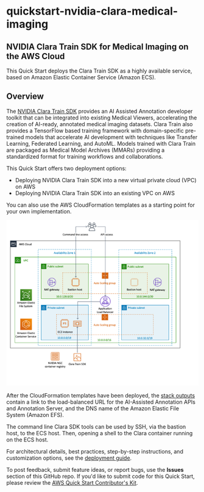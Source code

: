 # quickstart-nvidia-clara-medical-imaging
## NVIDIA Clara Train SDK for Medical Imaging on the AWS Cloud

This Quick Start deploys the Clara Train SDK as a highly available service, based on Amazon Elastic Container Service (Amazon ECS).

## Overview

The [NVIDIA Clara Train SDK](https://docs.nvidia.com/clara/) provides an AI Assisted Annotation developer toolkit that can be integrated into existing Medical Viewers, accelerating the creation of AI-ready, annotated medical imaging datasets. Clara Train also provides a TensorFlow based training framework with domain-specific pre-trained models that accelerate AI development with techniques like Transfer Learning, Federated Learning, and AutoML. Models trained with Clara Train are packaged as Medical Model Archives (MMARs) providing a standardized format for training workflows and collaborations.

This Quick Start offers two deployment options:

- Deploying NVIDIA Clara Train SDK into a new virtual private cloud (VPC) on AWS
- Deploying NVIDIA Clara Train SDK into an existing VPC on AWS

You can also use the AWS CloudFormation templates as a starting point for your own implementation.

![infrastructure-overview](images/architecture-overview.png)

After the CloudFormation templates have been deployed, the [stack outputs](http://docs.aws.amazon.com/AWSCloudFormation/latest/UserGuide/outputs-section-structure.html) contain a link to the load-balanced URL for the AI-Assisted Annotation APIs and Annotation Server, and the DNS name of the Amazon Elastic File System (Amazon EFS).

The command line Clara SDK tools can be used by SSH, via the bastion host, to the ECS host.  Then, opening a shell to the Clara container running on the ECS host.

For architectural details, best practices, step-by-step instructions, and customization options, see the 
[deployment guide](https://aws-quickstart.s3.amazonaws.com/quickstart-nvidia-clara-medical-imaging/doc/nvidia-clara-medical-imaging-on-the-aws-cloud.pdf).

To post feedback, submit feature ideas, or report bugs, use the **Issues** section of this GitHub repo.
If you'd like to submit code for this Quick Start, please review the [AWS Quick Start Contributor's Kit](https://aws-quickstart.github.io/). 